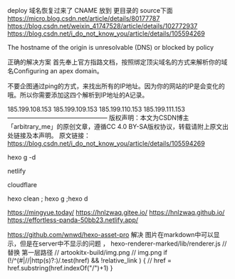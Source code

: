 
deploy 域名恢复过来了 CNAME 放到 更目录的 source下面
https://micro.blog.csdn.net/article/details/80177787
https://blog.csdn.net/weixin_41747528/article/details/102772937
https://blog.csdn.net/i_do_not_know_you/article/details/105594269

The hostname of the origin is unresolvable (DNS) or blocked by policy


正确的解决方案
首先奉上官方指路文档，按照绑定顶尖域名的方式来解析你的域名Configuring an apex domain。

不要企图通过ping的方式，来找出所有的IP地址。因为你的网站的IP是会变化的哦。所以你需要添加这四个解析到IP地址的A记录。

185.199.108.153
185.199.109.153
185.199.110.153
185.199.111.153
————————————————
版权声明：本文为CSDN博主「arbitrary_me」的原创文章，遵循CC 4.0 BY-SA版权协议，转载请附上原文出处链接及本声明。
原文链接：https://blog.csdn.net/i_do_not_know_you/article/details/105594269


hexo g -d

netlify

cloudflare

hexo clean ; hexo g ;hexo d


https://mingyue.today/
https://hnlzwaq.gitee.io/
https://hnlzwaq.github.io/
https://effortless-panda-50bb23.netlify.app/



https://github.com/wnwd/hexo-asset-pro 解决 图片在markdown中可以显示，但是在server中不显示的问题 ，
hexo-renderer-marked/lib/renderer.js
// 替换 第一层路径
// artookitx-build/img.png
// img.png
if (!/^(#|\/\/|http(s)?:)/.test(href) && !relative_link ) {
// href = href.substring(href.indexOf("/")+1)
}

